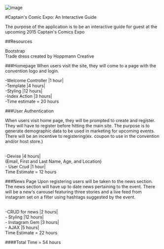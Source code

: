 ![image](https://encrypted-tbn2.gstatic.com/images?q=tbn:ANd9GcQzTozkuOIantHzBDGLAcajCReYqQ6VuOD7w4fdmGweBSGpzR7B)


#Captain's Comic Expo: An Interactive Guide

The purpose of the application is to be an interactive guide for guest at the upcoming 2015 Captain's Comics Expo

##Resources

Bootstrap
<br>Trade dress created by Hoppmann Creative

###Homepage
When users visit the site, they will come to a page with the convention logo and login.

-Welcome Controller |1 hour|
<br>-Template |4 hours|
<br>-Styling |12 hours|
<br>-Index Action |3 hours|
<br>-Time estimate = 20 hours

###User Authentication

When users visit home page, they will be prompted to create and register. They will have to register before hitting the main site. The purpose is to generate demographic data to be used in marketing for upcoming events. There will be an incentive to registering(ex. coupon to use in the convention and/or host store.)

<br>-Devise |4 hours|
<br>(Email, First and Last Name, Age, and Location)
<br>- User Crud |1 hour|
<br>Time Estimate = 12 hours 

###News Page
Upon registering users will be taken to the news section.
The news section will have up to date news pertaining to the event. There will be a new's carousel featuring three stories and a live feed from instagram set on a filter using hashtags suggested by the event.

<br>
-CRUD for news |2 hours|
<br>- Styling |12 hours|
<br>- Instagram Gem |3 hours|
<br>- AJAX |5 hours|
<br>Time Estimate = 22 hours

####Total Time = 54 hours 




